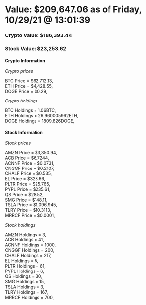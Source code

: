 # Value: $209,647.06 as of Friday, 10/29/21 @ 13:01:39 

### Crypto Value: $186,393.44

### Stock Value: $23,253.62

#### Crypto Information 
*Crypto prices* 

BTC Price = $62,712.13,  
ETH Price = $4,428.55,  
DOGE Price = $0.29,  


*Crypto holdings* 

BTC Holdings = 1.06BTC,  
ETH Holdings = 26.960005962ETH,  
DOGE Holdings = 1809.826DOGE,  


#### Stock Information 

*Stock prices* 

AMZN Price = $3,350.94,  
ACB Price = $6.7244,  
ACNNF Price = $0.0731,  
CNGGF Price = $0.2107,  
CHALF Price = $0.535,  
EL Price = $323.66,  
PLTR Price = $25.765,  
PYPL Price = $235.61,  
QS Price = $28.52,  
SMG Price = $148.11,  
TSLA Price = $1,096.945,  
TLRY Price = $10.3113,  
MRRCF Price = $0.0001,  


*Stock holdings* 

AMZN Holdings = 3,  
ACB Holdings = 41,  
ACNNF Holdings = 1000,  
CNGGF Holdings = 200,  
CHALF Holdings = 217,  
EL Holdings = 5,  
PLTR Holdings = 61,  
PYPL Holdings = 6,  
QS Holdings = 30,  
SMG Holdings = 15,  
TSLA Holdings = 3,  
TLRY Holdings = 167,  
MRRCF Holdings = 700,  


